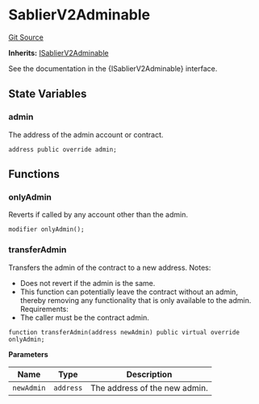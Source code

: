 # SablierV2Adminable

[Git Source](https://github.com/sablierhq/v2-core/blob/8bfc7785e498ccde9a6d39ad2fc8998d9077f979/docs/contracts/v2/reference/core/abstracts)

**Inherits:** [ISablierV2Adminable](/docs/contracts/v2/reference/core/interfaces/interface.ISablierV2Adminable.md)

See the documentation in the {ISablierV2Adminable} interface.

## State Variables

### admin

The address of the admin account or contract.

```solidity
address public override admin;
```

## Functions

### onlyAdmin

Reverts if called by any account other than the admin.

```solidity
modifier onlyAdmin();
```

### transferAdmin

Transfers the admin of the contract to a new address. Notes:

- Does not revert if the admin is the same.
- This function can potentially leave the contract without an admin, thereby removing any functionality that is only
  available to the admin. Requirements:
- The caller must be the contract admin.

```solidity
function transferAdmin(address newAdmin) public virtual override onlyAdmin;
```

**Parameters**

| Name       | Type      | Description                   |
| ---------- | --------- | ----------------------------- |
| `newAdmin` | `address` | The address of the new admin. |
